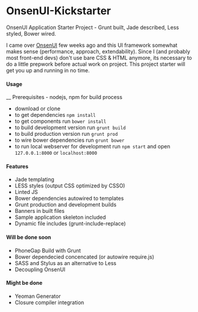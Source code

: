 OnsenUI-Kickstarter
===================

OnsenUI Application Starter Project - Grunt built, Jade described, Less styled, Bower wired.

I came over [OnsenUI](http://onsenui.io/) few weeks ago and this UI framework somewhat makes sense (performance, approach, extendability). Since I (and probably most front-end devs) don't use bare CSS & HTML anymore, its necessary to do a little prepwork before actual work on project. This project starter will get you up and running in no time.

#### Usage

__ Prerequisites - nodejs, npm for build process

- download or clone
- to get dependencies `npm install`
- to get components run `bower install`
- to build development version run `grunt build`
- to build production version run `grunt prod`
- to wire bower dependencies run `grunt bower`
- to run local webserver for development run `npm start` and open `127.0.0.1:8000` or `localhost:8000`

#### Features
- Jade templating
- LESS styles (output CSS optimized by CSSO)
- Linted JS
- Bower dependencies autowired to templates
- Grunt production and development builds
- Banners in built files
- Sample application skeleton included
- Dynamic file includes (grunt-include-replace)
 
#### Will be done soon
- PhoneGap Build with Grunt
- Bower dependecied concencated (or autowire require.js)
- SASS and Stylus as an alternative to Less
- Decoupling OnsenUI

#### Might be done
- Yeoman Generator
- Closure compiler integration
